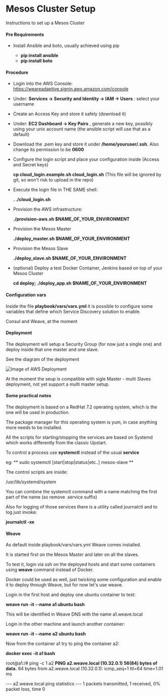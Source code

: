 Mesos Cluster Setup
============

Instructions to set up a Mesos Cluster

#### Pre Requirements

- Install Ansible and boto, usually achieved using pip

  * **pip install ansible**
  * **pip install boto**


#### Procedure

- Login into the AWS Console: https://weareadaptive.signin.aws.amazon.com/console

- Under: **Services -> Security and Identity -> IAM -> Users** : select your username

- Create an Access Key and store it safely (download it)

- Under: **EC2 Dashboard -> Key Pairs** , generate a new key, possibly using your unix account name (the ansible script will use that as a default)

- Download the .pem key and store it under **/home/youruser/.ssh**. Also change its permission to be **0600**

- Configure the login script and place your configuration inside (Access and Secret keys)

  **cp cloud_login.example.sh cloud_login.sh**    (This file will be ignored by git, so won't risk to upload in the repo)
  
  
- Execute the login file in THE SAME shell:

  **. ./cloud_login.sh**

- Provision the AWS infrastructure:
 
  **./provision-aws.sh $NAME_OF_YOUR_ENVIRONMENT**

- Provision the Mesos Master

  **./deploy_master.sh $NAME_OF_YOUR_ENVIRONMENT**

- Provision the Mesos Slave

  **./deploy_slave.sh $NAME_OF_YOUR_ENVIRONMENT**

- (optional) Deploy a test Docker Container, Jenkins based on top of your Mesos Cluster

  **cd deploy; ./deploy_app.sh $NAME_OF_YOUR_ENVIRONMENT**


#### Configuration vars

Inside the file **playbook/vars/vars.yml** it is possible to configure some variables that define which Service Discovery solution to enable.

Consul and Weave, at the moment 

#### Deployment

The deployment will setup a Security Group (for now just a single one) and deploy inside that one master and one slave.

See the diagram of the deployment

![Image of AWS Deployment](https://github.com/AdaptiveConsulting/JPMC-Cloud/blob/master/mesos-cloud/mesos-software/documentation/Mesos-AWS-Architecture.png)


At the moment the seup is compatible with sigle Master - multi Slaves deployment, not yet support a multi master setup.


#### Some practical notes

The deployment is based on a RedHat 7.2 operating system, which is the one will be used in production.

The package manager for this operating system is yum, in case anything more needs to be installed.

All the scripts for starting/stopping the services are based on Systemd which works differently from the classic Upstart.

To control a process use **systemctl** instead of the usual __service__

eg: ** sudo systemctl [start|stop|status|etc..] mesos-slave **

The control scripts  are inside:

/usr/lib/systemd/system

You can combine the systemctl command with a name matching the first part of the name (so remove .service suffix)

Also for logging of those services there is a utility called journalctl and to log just invoke:

**journalctl -xe**

#### Weave

As default inside playbook/vars/vars.yml Weave comes installed.

It is started first on the Mesos Master and later on all the slaves.

To test it, login via ssh on the deployed hosts and start some containers using **weave** command instead of Docker.

Docker could be used as well, just twicking some configuration and enable it to deploy through Weave, but for now let's use weave.

Login in the first host and deploy one ubuntu container to test:

**weave run -it --name a1 ubuntu bash**

This will be identified in Weave DNS with the name a1.weave.local

Login in the other machine and launch another container:

**weave run -it --name a2 ubuntu bash**

Now from the container a1 try to ping the container a2:

**docker exec -it a1 bash**

root@a1:/# ping -c 1 a2
**PING a2.weave.local (10.32.0.1) 56(84) bytes of data.**
64 bytes from a2.weave.local (10.32.0.1): icmp_seq=1 ttl=64 time=1.01 ms

--- a2.weave.local ping statistics ---
1 packets transmitted, 1 received, 0% packet loss, time 0
